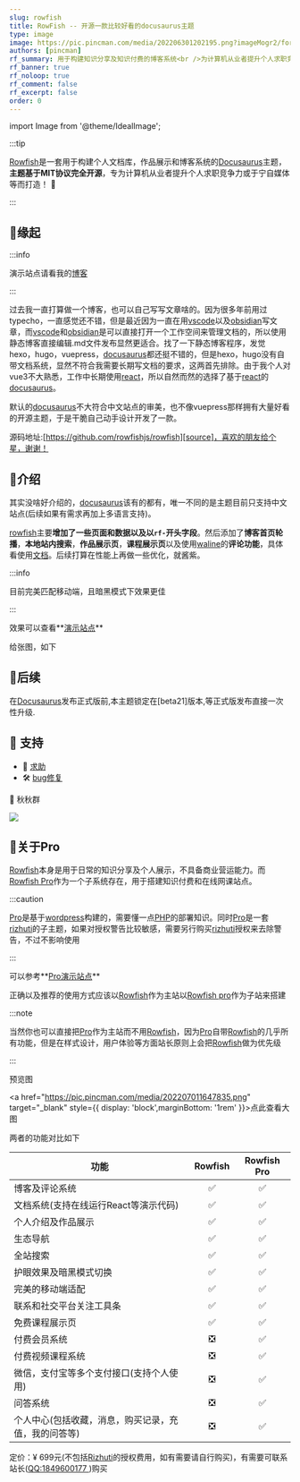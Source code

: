 ```yaml
---
slug: rowfish
title: RowFish -- 开源一款比较好看的docusaurus主题
type: image
image: https://pic.pincman.com/media/202206301202195.png?imageMogr2/format/webp
authors: [pincman]
rf_summary: 用于构建知识分享及知识付费的博客系统<br />为计算机从业者提升个人求职竞争力或从事网络授课/自媒体等作为副业而打造！
rf_banner: true
rf_noloop: true
rf_comment: false
rf_excerpt: false
order: 0
---
```



import Image from '@theme/IdealImage';

[rowfish]:https://pincman.com/rowfish
[source]: https://github.com/rowfishjs/rowfish
[pincman ]: https://pincman.com
[discussions]: https://github.com/rowfishjs/rowfish/discussions
[issue]: https://github.com/rowfishjs/rowfish/issues
[usage]: https://pincman.com/docs/rowfish/overviewpro:https://pincman.com/rowfish/pro
[pro]:https://pincman.com/rowfish#关于pro
[pincman]: https://pincman.com/
[docusaurus]: https://docusaurus.io
[php]: https://php.net
[wordpress]: https://wordpress.org

[laravel]: https://laravel.com

[nextjs]: https://nextjs.org
[nestjs]: https://nestjs.com
[typescript]: https://typescript.org
[vscode]: https://code.visualstudio.com/
[waline]: https://waline.js.org/
[obsidian]: https://obsidian.md/
[react]: https://reactjs.org
[vscode]: https://code.visualstudio.com
[obsidian]: https://obsidian.md
[rizhuti]: https://ritheme.com/theme/792.html
[tailwind]: https://tailwindcss.com/
[antd]: https://ant.design/index-cn
[docspress]: https://wordpress.org/plugins/docspress
[anspress]: https://anspress.net
[vercel]: https://vercel.com
[oneinstack]: https://oneinstack.com
[gitea]: https://gitea.io
[drone]: https://www.drone.io
[markdown]: https://www.markdownguide.org/
[qq]: http://wpa.qq.com/msgrd?v=3&uin=1849600177&site=qq&menu=yes
[rowfish-qq-group]: https://qm.qq.com/cgi-bin/qm/qr?k=gs1EYHC5nzneWJ6kZJQ1TtMY9sLP-H5R&jump_from=webapi
[pro-qq-group]: https://qm.qq.com/cgi-bin/qm/qr?k=8eLi_sZAEXR4WOd3xNqI058aOviOXLHU&jump_from=webapi/


:::tip

[Rowfish][rowfish]是一套用于构建个人文档库，作品展示和博客系统的[Docusaurus][docusaurus]主题，**主题基于MIT协议完全开源**，专为计算机从业者提升个人求职竞争力或于宁自媒体等而打造！ 🐳

:::

## 🚀缘起

:::info

演示站点请看我的[博客][pincman]

:::

过去我一直打算做一个博客，也可以自己写写文章啥的。因为很多年前用过typecho，一直感觉还不错，但是最近因为一直在用[vscode][vscode]以及[obsidian][obsidian]写文章，而[vscode][vscode]和[obsidian][obsidian]是可以直接打开一个工作空间来管理文档的，所以使用静态博客直接编辑.md文件发布显然更适合。找了一下静态博客程序，发觉hexo，hugo，vuepress，[docusaurus][docusaurus]都还挺不错的，但是hexo，hugo没有自带文档系统，显然不符合我需要长期写文档的要求，这两首先排除。由于我个人对vue3不大熟悉，工作中长期使用[react][react]，所以自然而然的选择了基于[react][react]的[docusaurus][docusaurus]。

默认的[docusaurus][docusaurus]不大符合中文站点的审美，也不像vuepress那样拥有大量好看的开源主题，于是干脆自己动手设计开发了一款。

源码地址:[https://github.com/rowfishjs/rowfish][source]，喜欢的朋友给个星，谢谢！

## 🍃介绍

其实没啥好介绍的，[docusaurus][docusaurus]该有的都有，唯一不同的是主题目前只支持中文站点(后续如果有需求再加上多语言支持)。

[rowfish][rowfish]主要**增加了一些页面和数据以及以`rf-`开头字段**。然后添加了**博客首页轮播**，**本地站内搜索**，**作品展示页**，**课程展示页**以及使用[waline][waline]的**评论功能**，具体看使用[文档][usage]。后续打算在性能上再做一些优化，就酱紫。

:::info

目前完美匹配移动端，且暗黑模式下效果更佳

:::

效果可以查看**[演示站点][pincman]**

给张图，如下
<Image img="https://pic.pincman.com/media/202207012135423.png" />


## 🌴后续

在[Docusaurus][docusaurus]发布正式版前,本主题锁定在[beta21]版本,等正式版发布直接一次性升级.

## 🔭 支持

-   🍓 [求助][discussions]
-   🛠️ [bug修复][issue]

 🍉 秋秋群

![](https://pic.pincman.com/media/202207011929335.png)

## 🐬关于Pro

[Rowfish][rowfish]本身是用于日常的知识分享及个人展示，不具备商业营运能力。而[Rowfish Pro][pro]作为一个子系统存在，用于搭建知识付费和在线网课站点。

:::caution

[Pro][pro]是基于[wordpress][wordpress]构建的，需要懂一点[PHP][php]的部署知识。同时[Pro][pro]是一套[rizhuti][rizhuti]的子主题，如果对授权警告比较敏感，需要另行购买[rizhuti][rizhuti]授权来去除警告，不过不影响使用

:::

可以参考**[Pro演示站点](https://v.pincman.com)**

正确以及推荐的使用方式应该以[Rowfish][rowfish]作为主站以[Rowfish pro][pro]作为子站来搭建

:::note

当然你也可以直接把[Pro][pro]作为主站而不用[Rowfish][rowfish]，因为[Pro][pro]自带[Rowfish][rowfish]的几乎所有功能，但是在样式设计，用户体验等方面站长原则上会把[Rowfish][rowfish]做为优先级

:::

预览图

<a href="https://pic.pincman.com/media/202207011647835.png" target="_blank" style={{ display: 'block',marginBottom: '1rem' }}>点此查看大图</a>
<Image img="https://pic.pincman.com/media/202207011647835.png" />

两者的功能对比如下

| 功能                                                 | Rowfish | Rowfish Pro |
| ---------------------------------------------------- | :-----: | :---------: |
| 博客及评论系统                                       |    ✅    |      ✅      |
| 文档系统(支持在线运行React等演示代码)                |    ✅    |      ✅      |
| 个人介绍及作品展示                                   |    ✅    |      ✅      |
| 生态导航                                             |    ✅    |      ✅      |
| 全站搜索                                             |    ✅    |      ✅      |
| 护眼效果及暗黑模式切换                               |    ✅    |      ✅      |
| 完美的移动端适配                                     |    ✅    |      ✅      |
| 联系和社交平台关注工具条                             |    ✅    |      ✅      |
| 免费课程展示页                                       |    ✅    |      ✅      |
| 付费会员系统                                         |    ❎    |      ✅      |
| 付费视频课程系统                                     |    ❎    |      ✅      |
| 微信，支付宝等多个支付接口(支持个人使用)             |    ❎    |      ✅      |
| 问答系统                                             |    ❎    |      ✅      |
| 个人中心(包括收藏，消息，购买记录，充值，我的问答等) |    ❎    |      ✅      |

定价：¥ 699元(不包括[Rizhuti][rizhuti]的授权费用，如有需要请自行购买)，有需要可联系站长([QQ:1849600177 ][qq])购买
